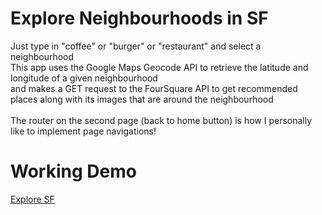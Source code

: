 # Explore Neighbourhoods in SF </br>
Just type in "coffee" or "burger" or "restaurant" and select a neighbourhood </br>
This app uses the Google Maps Geocode API to retrieve the latitude and longitude of a given neighbourhood</br> and makes a GET request to the FourSquare API to get recommended places along with its images that are around the neighbourhood</br>
</br> The router on the second page (back to home button) is how I personally like to implement page navigations!
# Working Demo</br>
<a href="https://exploresf.herokuapp.com/">Explore SF</a>
